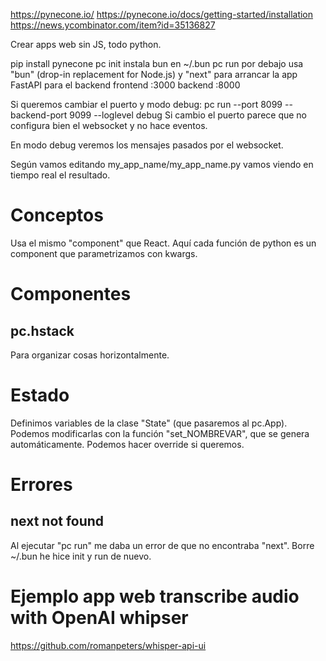 https://pynecone.io/
https://pynecone.io/docs/getting-started/installation
https://news.ycombinator.com/item?id=35136827

Crear apps web sin JS, todo python.

pip install pynecone
pc init
  instala bun en ~/.bun
pc run
  por debajo usa "bun" (drop-in replacement for Node.js) y "next" para arrancar la app
  FastAPI para el backend
  frontend :3000
  backend :8000

Si queremos cambiar el puerto y modo debug:
pc run --port 8099 --backend-port 9099 --loglevel debug
Si cambio el puerto parece que no configura bien el websocket y no hace eventos.

En modo debug veremos los mensajes pasados por el websocket.

Según vamos editando my_app_name/my_app_name.py vamos viendo en tiempo real el resultado.

# Conceptos
Usa el mismo "component" que React.
Aquí cada función de python es un component que parametrizamos con kwargs.

# Componentes
## pc.hstack
Para organizar cosas horizontalmente.


# Estado
Definimos variables de la clase "State" (que pasaremos al pc.App).
Podemos modificarlas con la función "set_NOMBREVAR", que se genera automáticamente. Podemos hacer override si queremos.


# Errores
## next not found
Al ejecutar "pc run" me daba un error de que no encontraba "next".
Borre ~/.bun he hice init y run de nuevo.


# Ejemplo app web transcribe audio with OpenAI whipser
https://github.com/romanpeters/whisper-api-ui
